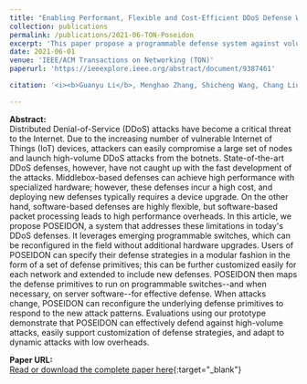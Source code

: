 ```yaml
---
title: "Enabling Performant, Flexible and Cost-Efficient DDoS Defense With Programmable Switches"
collection: publications
permalink: /publications/2021-06-TON-Poseidon
excerpt: 'This paper propose a programmable defense system against volumetric DDoS attacks.'
date: 2021-06-01
venue: 'IEEE/ACM Transactions on Networking (TON)'
paperurl: 'https://ieeexplore.ieee.org/abstract/document/9387461'

citation: '<i><b>Guanyu Li</b>, Menghao Zhang, Shicheng Wang, Chang Liu, Mingwei Xu, Ang Chen, Hongxin Hu, Guofei Gu, Qi Li, Jianping Wu. &quot;Enabling Performant, Flexible and Cost-Efficient DDoS Defense with Programmable Switches. In IEEE/ACM Transactions on Networking (TON), 2021.</i>'

---
```

**Abstract:**  
Distributed Denial-of-Service (DDoS) attacks have become a critical threat to the Internet. Due to the increasing number of vulnerable Internet of Things (IoT) devices, attackers can easily compromise a large set of nodes and launch high-volume DDoS attacks from the botnets. State-of-the-art DDoS defenses, however, have not caught up with the fast development of the attacks. Middlebox-based defenses can achieve high performance with specialized hardware; however, these defenses incur a high cost, and deploying new defenses typically requires a device upgrade. On the other hand, software-based defenses are highly flexible, but software-based packet processing leads to high performance overheads. In this article, we propose POSEIDON, a system that addresses these limitations in today's DDoS defenses. It leverages emerging programmable switches, which can be reconfigured in the field without additional hardware upgrades. Users of POSEIDON can specify their defense strategies in a modular fashion in the form of a set of defense primitives; this can be further customized easily for each network and extended to include new defenses. POSEIDON then maps the defense primitives to run on programmable switches--and when necessary, on server software--for effective defense. When attacks change, POSEIDON can reconfigure the underlying defense primitives to respond to the new attack patterns. Evaluations using our prototype demonstrate that POSEIDON can effectively defend against high-volume attacks, easily support customization of defense strategies, and adapt to dynamic attacks with low overheads.

**Paper URL:**  
[Read or download the complete paper here](https://ieeexplore.ieee.org/abstract/document/9387461){:target="\_blank"}

